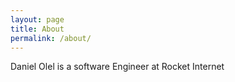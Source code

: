 ```yaml
---
layout: page
title: About 
permalink: /about/
---
```


Daniel Olel is a software Engineer at Rocket Internet